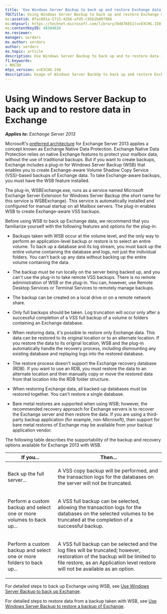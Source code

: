 ```yaml
---
title: 'Use Windows Server Backup to back up and restore Exchange data'
TOCTitle: Using Windows Server Backup to back up and restore Exchange data
ms:assetid: 0fac891a-5713-42b6-afd5-c91b2b88f966
ms:mtpsurl: https://technet.microsoft.com/library/Dd876851(v=EXCHG.150)
ms:contentKeyID: 48384824
ms.reviewer: 
manager: serdars
ms.author: serdars
author: serdars
ms.topic: article
description: Use Windows Server Backup to back up and to restore data in Microsoft Exchange
f1.keywords:
- NOCSH
mtps_version: v=EXCHG.150
description: Usage of Windows Server BackUp to back up and restore Exchange data 
---
```


# Using Windows Server Backup to back up and to restore data in Exchange

_**Applies to:** Exchange Server 2013_

Microsoft's [preferred architecture](https://techcommunity.microsoft.com/t5/Exchange-Team-Blog/The-Preferred-Architecture/ba-p/586755) for Exchange Server 2013 applies a concept known as Exchange Native Data Protection. Exchange Native Data Protection relies on native Exchange features to protect your mailbox data, without the use of traditional backups. But if you want to create backups, Exchange includes a plug-in for Windows Server Backup (WSB) that enables you to create Exchange-aware Volume Shadow Copy Service (VSS)-based backups of Exchange data. To take Exchange-aware backups, you must have the WSB feature installed.

The plug-in, WSBExchange.exe, runs as a service named Microsoft Exchange Server Extension for Windows Server Backup (the short name for this service is WSBExchange). This service is automatically installed and configured for manual startup on all Mailbox servers. The plug-in enables WSB to create Exchange-aware VSS backups.

Before using WSB to back up Exchange data, we recommend that you familiarize yourself with the following features and options for the plug-in:

  - Backups taken with WSB occur at the volume level, and the only way to perform an application-level backup or restore is to select an entire volume. To back up a database and its log stream, you must back up the entire volume containing the database and logs, not just the individual folders. You can't back up any data without backing up the entire volume containing the data.

  - The backup must be run locally on the server being backed up, and you can't use the plug-in to take remote VSS backups. There is no remote administration of WSB or the plug-in. You can, however, use Remote Desktop Services or Terminal Services to remotely manage backups.

  - The backup can be created on a local drive or on a remote network share.

  - Only full backups should be taken. Log truncation will occur only after a successful completion of a VSS full backup of a volume or folders containing an Exchange database.

  - When restoring data, it's possible to restore only Exchange data. This data can be restored to its original location or to an alternate location. If you restore the data to its original location, WSB and the plug-in automatically handle the recovery process, including dismounting any existing database and replaying logs into the restored database.

  - The restore process doesn't support the Exchange recovery database (RDB). If you want to use an RDB, you must restore the data to an alternate location and then manually copy or move the restored data from that location into the RDB folder structure.

  - When restoring Exchange data, all backed-up databases must be restored together. You can't restore a single database.

  - Bare metal restores are supported when using WSB; however, the recommended recovery approach for Exchange servers is to recover the Exchange server and then restore the data. If you are using a third-party backup application (for example, non-Microsoft), then support for bare metal restores of Exchange may be available from your backup application vendor.

The following table describes the supportability of the backup and recovery options available for Exchange 2013 with WSB.

<table>
<colgroup>
<col/>
<col/>
</colgroup>
<thead>
<tr class="header">
<th>If you...</th>
<th>Then...</th>
</tr>
</thead>
<tbody>
<tr class="odd">
<td><p>Back up the full server...</p></td>
<td><p>A VSS copy backup will be performed, and the transaction logs for the databases on the server will not be truncated.</p></td>
</tr>
<tr class="even">
<td><p>Perform a custom backup and select one or more volumes to back up...</p></td>
<td><p>A VSS full backup can be selected, allowing the transaction logs for the databases on the selected volumes to be truncated at the completion of a successful backup.</p></td>
</tr>
<tr class="odd">
<td><p>Perform a custom backup and select one or more folders to back up...</p></td>
<td><p>A VSS full backup can be selected and the log files will be truncated; however, restoration of the backup will be limited to file restore, as an Application level restore will not be available as an option.</p></td>
</tr>
</tbody>
</table>

For detailed steps to back up Exchange using WSB, see [Use Windows Server Backup to back up Exchange](use-windows-server-backup-to-back-up-exchange-exchange-2013-help.md).

For detailed steps to restore data from a backup taken with WSB, see [Use Windows Server Backup to restore a backup of Exchange](use-windows-server-backup-to-restore-a-backup-of-exchange-exchange-2013-help.md).
